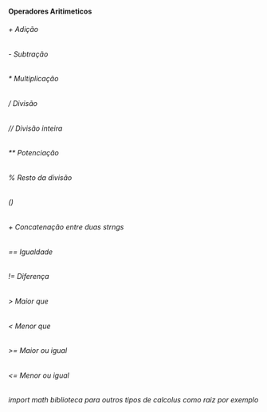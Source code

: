 #### Operadores Aritimeticos

###### + Adição
###### - Subtração
###### * Multiplicação
###### / Divisão
###### // Divisão inteira
###### ** Potenciação
###### %  Resto da divisão
###### () 
###### + Concatenação entre duas strngs
###### == Igualdade
###### != Diferença
###### > Maior que
###### < Menor que
###### >= Maior ou igual
###### <= Menor ou igual
###### import math biblioteca para outros tipos de calcolus como raiz por exemplo
